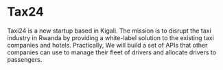 # Tax24

Taxi24 is a new startup based in Kigali. The mission is to disrupt the taxi industry in Rwanda by providing a white-label solution to the existing taxi companies and hotels. Practically, We will build a set of APIs that other companies can use to manage their fleet of drivers and allocate drivers to passengers.